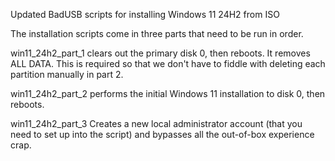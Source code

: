 Updated BadUSB scripts for installing Windows 11 24H2 from ISO

The installation scripts come in three parts that need to be run in order.

win11_24h2_part_1 clears out the primary disk 0, then reboots.  It removes ALL DATA. This is required so that we don't have to fiddle with deleting each partition manually in part 2.

win11_24h2_part_2 performs the initial Windows 11 installation to disk 0, then reboots.

win11_24h2_part_3 Creates a new local administrator account (that you need to set up into the script) and bypasses all the out-of-box experience crap.
